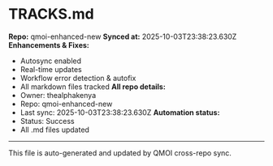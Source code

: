 # TRACKS.md

**Repo:** qmoi-enhanced-new
**Synced at:** 2025-10-03T23:38:23.630Z
**Enhancements & Fixes:**
- Autosync enabled
- Real-time updates
- Workflow error detection & autofix
- All markdown files tracked
**All repo details:**
- Owner: thealphakenya
- Repo: qmoi-enhanced-new
- Last sync: 2025-10-03T23:38:23.630Z
**Automation status:**
- Status: Success
- All .md files updated
---
This file is auto-generated and updated by QMOI cross-repo sync.
